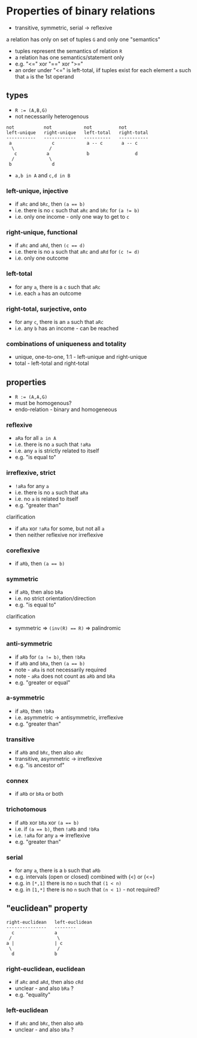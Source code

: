 
<!-- ======================================================================= -->
# Properties of binary relations

* transitive, symmetric, serial -> reflexive

a relation has only on set of tuples `G` and only one "semantics"

* tuples represent the semantics of relation `R`
* a relation has one semantics/statement only
* e.g. "<=" xor "==" xor ">="
* an order under "<=" is left-total, iif tuples exist
  for each element `a` such that `a` is the 1st operand

<!-- ======================================================================= -->
## types

* `R := (A,B,G)`
* not necessarily heterogenous

```
not           not            not          not
left-unique   right-unique   left-total   right-total
-----------   ------------   ----------   -----------
 a               c            a -- c       a -- c
  \             /
   c           a              b                 d
  /             \
 b               d
```

* `a,b in A` and `c,d in B`

### left-unique, injective

* if `aRc` and `bRc`, then `(a == b)`
* i.e. there is no `c` such that `aRc` and `bRc` for `(a != b)`
* i.e. only one income - only one way to get to `c`

### right-unique, functional

* if `aRc` and `aRd`, then `(c == d)`
* i.e. there is no `a` such that `aRc` and `aRd` for `(c != d)`
* i.e. only one outcome

### left-total

* for any `a`, there is a `c` such that `aRc`
* i.e. each `a` has an outcome

### right-total, surjective, onto

* for any `c`, there is an `a` such that `aRc`
* i.e. any `b` has an income - can be reached

### combinations of uniqueness and totality

* unique, one-to-one, 1:1 - left-unique and right-unique
* total - left-total and right-total

<!-- ======================================================================= -->
## properties

* `R := (A,A,G)`
* must be homogenous?
* endo-relation - binary and homogeneous

### reflexive

* `aRa` for all `a in A`
* i.e. there is no `a` such that `!aRa`
* i.e. any `a` is strictly related to itself
* e.g. "is equal to"

### irreflexive, strict

* `!aRa` for any `a`
* i.e. there is no `a` such that `aRa`
* i.e. no `a` is related to itself
* e.g. "greater than"

clarification

* if `aRa` xor `!aRa` for some, but not all `a`
* then neither reflexive nor irreflexive

### coreflexive

* if `aRb`, then `(a == b)`

### symmetric

* if `aRb`, then also `bRa`
* i.e. no strict orientation/direction
* e.g. "is equal to"

clarification

* symmetric => `(inv(R) == R)` => palindromic

### anti-symmetric

* if `aRb` for `(a != b)`, then `!bRa`
* if `aRb` and `bRa`, then `(a == b)`
* note - `aRa` is not necessarily required
* note - `aRa` does not count as `aRb` and `bRa`
* e.g. "greater or equal"

### a-symmetric

* if `aRb`, then `!bRa`
* i.e. asymmetric -> antisymmetric, irreflexive
* e.g. "greater than"

### transitive

* if `aRb` and `bRc`, then also `aRc`
* transitive, asymmetric -> irreflexive
* e.g. "is ancestor of"

### connex

* if `aRb` or `bRa` or both

### trichotomous

* if `aRb` xor `bRa` xor `(a == b)`
* i.e. if `(a == b)`, then `!aRb` and `!bRa`
* i.e. `!aRa` for any `a` => irreflexive
* e.g. "greater than"

### serial

* for any `a`, there is a `b` such that `aRb`
* e.g. intervals (open or closed) combined with (<) or (<=)
* e.g. in `[*,1]` there is no `n` such that `(1 < n)`
* e.g. in `[1,*]` there is no `n` such that `(n < 1)` - not required?

<!-- ======================================================================= -->
## "euclidean" property

```
right-euclidean   left-euclidean
---------------   --------
  c               a
 /                 \
a |               | c
 \                 /
  d               b
```

### right-euclidean, euclidean

* if `aRc` and `aRd`, then also `cRd`
* unclear - and also `bRa` ?
* e.g. "equality"

### left-euclidean

* if `aRc` and `bRc`, then also `aRb`
* unclear - and also `bRa` ?
